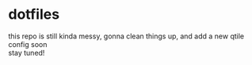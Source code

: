 # dotfiles
this repo is still kinda messy, gonna clean things up, and add a new qtile config soon\
stay tuned!
